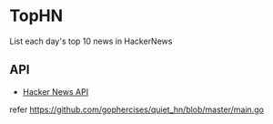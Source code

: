 # TopHN

List each day's top 10 news in HackerNews


## API

- [Hacker News API](https://github.com/HackerNews/API)

refer https://github.com/gophercises/quiet_hn/blob/master/main.go